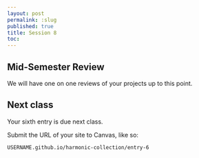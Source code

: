 ```yaml
---
layout: post
permalink: :slug
published: true
title: Session 8
toc:
---
```


## Mid-Semester Review

We will have one on one reviews of your projects up to this point.

## Next class

Your sixth entry is due next class.

Submit the URL of your site to Canvas, like so:

`USERNAME.github.io/harmonic-collection/entry-6`
